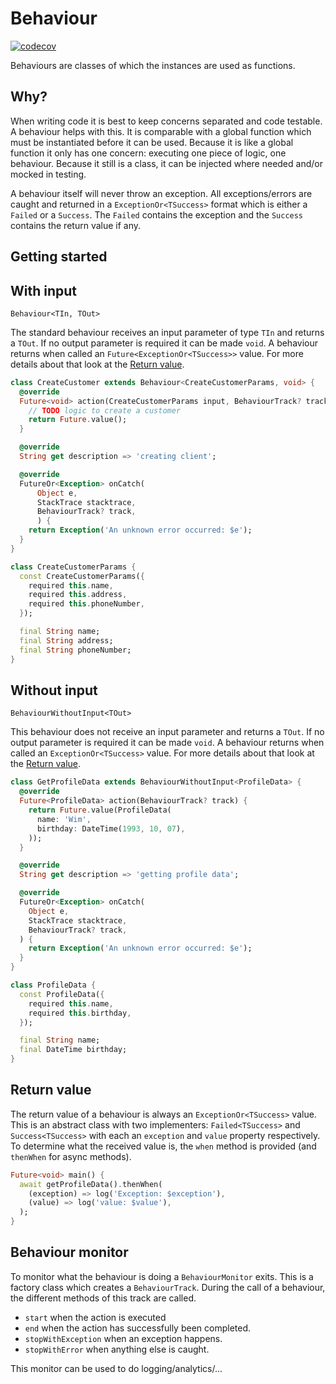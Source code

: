 # Behaviour

[![codecov](https://codecov.io/gh/wim07101993/behaviour/branch/master/graph/badge.svg?token=2QPYSSZT03)](https://codecov.io/gh/wim07101993/behaviour)

Behaviours are classes of which the instances are used as functions.

## Why?

When writing code it is best to keep concerns separated and code testable. A
behaviour helps with this. It is comparable with a global function which must be
instantiated before it can be used. Because it is like a global function it only
has one concern: executing one piece of logic, one behaviour. Because it still
is a class, it can be injected where needed and/or mocked in testing.

A behaviour itself will never throw an exception. All exceptions/errors are
caught and returned in a `ExceptionOr<TSuccess>` format which is either a
`Failed` or a `Success`. The `Failed` contains the exception and the `Success`
contains the return value if any.

## Getting started

## With input

`Behaviour<TIn, TOut>`

The standard behaviour receives an input parameter of type `TIn` and returns a
`TOut`. If no output parameter is required it can be made `void`. A behaviour
returns when called an `Future<ExceptionOr<TSuccess>>` value. For more details
about that look at the [Return value](#Return-value).

```dart
class CreateCustomer extends Behaviour<CreateCustomerParams, void> {
  @override
  Future<void> action(CreateCustomerParams input, BehaviourTrack? track) {
    // TODO logic to create a customer
    return Future.value();
  }

  @override
  String get description => 'creating client';

  @override
  FutureOr<Exception> onCatch(
      Object e,
      StackTrace stacktrace,
      BehaviourTrack? track,
      ) {
    return Exception('An unknown error occurred: $e');
  }
}

class CreateCustomerParams {
  const CreateCustomerParams({
    required this.name,
    required this.address,
    required this.phoneNumber,
  });

  final String name;
  final String address;
  final String phoneNumber;
}
```

## Without input

`BehaviourWithoutInput<TOut>`

This behaviour does not receive an input parameter and returns a `TOut`. If no
output parameter is required it can be made `void`. A behaviour returns when
called an `ExceptionOr<TSuccess>` value. For more details about that look at
the [Return value](#Return-value).

```dart 
class GetProfileData extends BehaviourWithoutInput<ProfileData> {
  @override
  Future<ProfileData> action(BehaviourTrack? track) {
    return Future.value(ProfileData(
      name: 'Wim',
      birthday: DateTime(1993, 10, 07),
    ));
  }

  @override
  String get description => 'getting profile data';

  @override
  FutureOr<Exception> onCatch(
    Object e,
    StackTrace stacktrace,
    BehaviourTrack? track,
  ) {
    return Exception('An unknown error occurred: $e');
  }
}

class ProfileData {
  const ProfileData({
    required this.name,
    required this.birthday,
  });

  final String name;
  final DateTime birthday;
}
```

## Return value

The return value of a behaviour is always an `ExceptionOr<TSuccess>` value. This
is an abstract class with two implementers: `Failed<TSuccess>`
and `Success<TSuccess>` with each an `exception` and `value` property
respectively. To determine what the received value is, the `when` method is
provided (and `thenWhen` for async methods).

```dart
Future<void> main() {
  await getProfileData().thenWhen(
    (exception) => log('Exception: $exception'),
    (value) => log('value: $value'),
  );
}
```

## Behaviour monitor

To monitor what the behaviour is doing a `BehaviourMonitor` exits. This is a 
factory class which creates a `BehaviourTrack`. During the call of a behaviour,
the different methods of this track are called. 
- `start` when the action is executed
- `end` when the action has successfully been completed.
- `stopWithException` when an exception happens.
- `stopWithError` when anything else is caught.

This monitor can be used to do logging/analytics/...